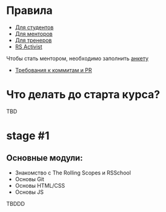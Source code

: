 # Правила

- [Для студентов](https://github.com/rolling-scopes-school/docs/blob/master/students.md)
- [Для менторов](https://github.com/rolling-scopes-school/docs/blob/master/mentors.md)
- [Для тренеров](https://github.com/rolling-scopes-school/docs/blob/master/trainers.md)
- [RS Activist](rs-activist.md)

Чтобы стать ментором, необходимо заполнить [анкету](https://docs.google.com/forms/d/e/1FAIpQLSf81BWgUWO9TwHRqpVlX-8h0xj2QjnY8AMwJ2x5DkCgzD_QiA/viewform)

- [Требования к коммитам и PR](https://github.com/rolling-scopes-school/lectures/blob/master/lectures/git.md)

# Что делать до старта курса?
TBD

# stage #1
## Основные модули:
- Знакомство с The Rolling Scopes и RSSchool
- Основы Git
- Основы HTML/CSS
- Основы JS

TBDDD